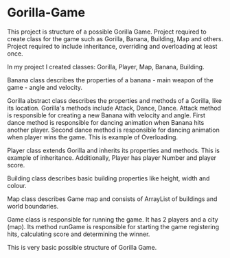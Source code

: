 # Gorilla-Game
This project is structure of a possible Gorilla Game.
Project required to create class for the game such as Gorilla, Banana, Building, Map and others.
Project required to include inheritance, overriding and overloading at least once.


In my project I created classes: Gorilla, Player, Map, Banana, Building.

Banana class describes the properties of a banana - main weapon of the game - angle and velocity.

Gorilla abstract class describes the properties and methods of a Gorilla, like its location. Gorilla's methods include
Attack, Dance, Dance. Attack method is responsible for creating a new Banana with velocity and angle. First dance method
is responsible for dancing animation when Banana hits another player. Second dance method is responsible for dancing animation
when player wins the game. This is example of Overloading.

Player class extends Gorilla and inherits its properties and methods. This is example of inheritance. Additionally,
Player has player Number and player score.

Building class describes basic building properties like height, width and colour. 

Map class describes Game map and consists of ArrayList of buildings and world boundaries.

Game class is responsible for running the game. It has 2 players and a city (map). Its method runGame is responsible for starting the game 
registering hits, calculating score and determining the winner.


This is very basic possible structure of Gorilla Game.
